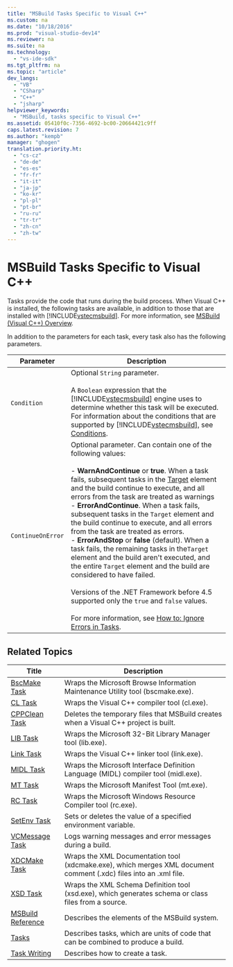 ```yaml
---
title: "MSBuild Tasks Specific to Visual C++"
ms.custom: na
ms.date: "10/18/2016"
ms.prod: "visual-studio-dev14"
ms.reviewer: na
ms.suite: na
ms.technology: 
  - "vs-ide-sdk"
ms.tgt_pltfrm: na
ms.topic: "article"
dev_langs: 
  - "VB"
  - "CSharp"
  - "C++"
  - "jsharp"
helpviewer_keywords: 
  - "MSBuild, tasks specific to Visual C++"
ms.assetid: 05410f0c-7356-4692-bc00-20664421c9ff
caps.latest.revision: 7
ms.author: "kempb"
manager: "ghogen"
translation.priority.ht: 
  - "cs-cz"
  - "de-de"
  - "es-es"
  - "fr-fr"
  - "it-it"
  - "ja-jp"
  - "ko-kr"
  - "pl-pl"
  - "pt-br"
  - "ru-ru"
  - "tr-tr"
  - "zh-cn"
  - "zh-tw"
---
```

# MSBuild Tasks Specific to Visual C++
Tasks provide the code that runs during the build process. When Visual C++ is installed, the following tasks are available, in addition to those that are installed with [!INCLUDE[vstecmsbuild](../extensibility/includes/vstecmsbuild_md.md)]. For more information, see [MSBuild (Visual C++) Overview](../Topic/MSBuild%20\(Visual%20C++\)%20Overview.md).  
  
 In addition to the parameters for each task, every task also has the following parameters.  
  
|Parameter|Description|  
|---------------|-----------------|  
|`Condition`|Optional `String` parameter.<br /><br /> A `Boolean` expression that the [!INCLUDE[vstecmsbuild](../extensibility/includes/vstecmsbuild_md.md)] engine uses to determine whether this task will be executed. For information about the conditions that are supported by [!INCLUDE[vstecmsbuild](../extensibility/includes/vstecmsbuild_md.md)], see [Conditions](../reference/msbuild-conditions.md).|  
|`ContinueOnError`|Optional parameter. Can contain one of the following values:<br /><br /> -   **WarnAndContinue** or **true**. When a task fails, subsequent tasks in the [Target](../reference/target-element--msbuild-.md) element and the build continue to execute, and all errors from the task are treated as warnings<br />-   **ErrorAndContinue**. When a task fails, subsequent tasks in the `Target` element and the build continue to execute, and all errors from the task are treated as errors.<br />-   **ErrorAndStop** or **false** (default). When a task fails, the remaining tasks in the`Target` element and the build aren't executed, and the entire `Target` element and the build are considered to have failed.<br /><br /> Versions of the .NET Framework before 4.5 supported only the `true` and `false` values.<br /><br /> For more information, see [How to: Ignore Errors in Tasks](../reference/how-to--ignore-errors-in-tasks.md).|  
  
## Related Topics  
  
|Title|Description|  
|-----------|-----------------|  
|[BscMake Task](../reference/bscmake-task.md)|Wraps the Microsoft Browse Information Maintenance Utility tool (bscmake.exe).|  
|[CL Task](../reference/cl-task.md)|Wraps the Visual C++ compiler tool (cl.exe).|  
|[CPPClean Task](../reference/cppclean-task.md)|Deletes the temporary files that MSBuild creates when a Visual C++ project is built.|  
|[LIB Task](../reference/lib-task.md)|Wraps the Microsoft 32-Bit Library Manager tool (lib.exe).|  
|[Link Task](../reference/link-task.md)|Wraps the Visual C++ linker tool (link.exe).|  
|[MIDL Task](../reference/midl-task.md)|Wraps the Microsoft Interface Definition Language (MIDL) compiler tool (midl.exe).|  
|[MT Task](../reference/mt-task.md)|Wraps the Microsoft Manifest Tool (mt.exe).|  
|[RC Task](../reference/rc-task.md)|Wraps the Microsoft Windows Resource Compiler tool (rc.exe).|  
|[SetEnv Task](../reference/setenv-task.md)|Sets or deletes the value of a specified environment variable.|  
|[VCMessage Task](../reference/vcmessage-task.md)|Logs warning messages and error messages during a build.|  
|[XDCMake Task](../reference/xdcmake-task.md)|Wraps the XML Documentation tool (xdcmake.exe), which merges XML document comment (.xdc) files into an .xml file.|  
|[XSD Task](../reference/xsd-task.md)|Wraps the XML Schema Definition tool (xsd.exe), which generates schema or class files from a source.|  
|[MSBuild Reference](../reference/msbuild-reference.md)|Describes the elements of the MSBuild system.|  
|[Tasks](../reference/msbuild-tasks.md)|Describes tasks, which are units of code that can be combined to produce a build.|  
|[Task Writing](../reference/task-writing.md)|Describes how to create a task.|